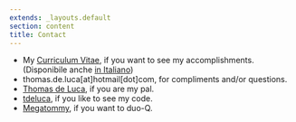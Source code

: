 ```yaml
---
extends: _layouts.default
section: content
title: Contact
---
```


<ul class="social-links">
  <li><i class="fa fa-file-text-o fa-lg fa-fw"></i> My <a href="/Thomas_de_Luca_CV.pdf" target="_blank">Curriculum Vitae</a>, if you want to see my accomplishments. (Disponibile anche <a href="/Thomas_de_Luca_CV-IT.pdf" target="_blank">in Italiano</a>)</li>
  <li><i class="fa fa-envelope fa-lg fa-fw"></i> thomas.de.luca[at]hotmail[dot]com, for compliments and/or questions.</li>
  <li><i class="fa fa-facebook fa-lg fa-fw"></i> <a href="https://www.facebook.com/megatommy" target="_blank">Thomas de Luca</a>, if you are my pal.</li>
  <li><i class="fa fa-gitlab fa-lg fa-fw"></i> <a href="https://gitlab.com/tdeluca/" target="_blank">tdeluca</a>, if you like to see my code.</li>
  <li><i class="fa fa-gamepad fa-lg fa-fw"></i> <a href="https://euw.op.gg/summoner/userName=megatommy" target="_blank">Megatommy</a>, if you want to duo-Q.</li>
</ul>
